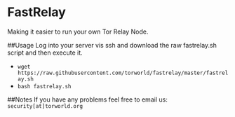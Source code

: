 # FastRelay
Making it easier to run your own Tor Relay Node.

##Usage
Log into your server vis ssh and download the raw fastrelay.sh script and then execute it.<br>
- `wget https://raw.githubusercontent.com/torworld/fastrelay/master/fastrelay.sh`<br>
- `bash fastrelay.sh`

##Notes
If you have any problems feel free to email us: `security[at]torworld.org`
